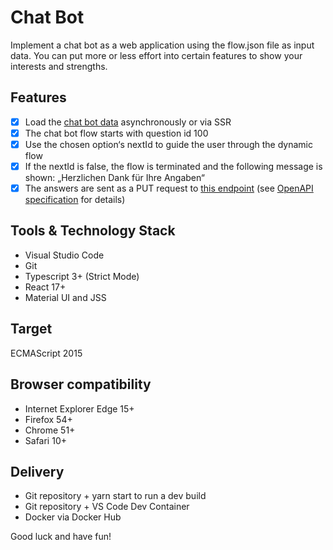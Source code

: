 # Chat Bot

Implement a chat bot as a web application using the flow.json file as input data. You can put more or less effort into certain features to show your interests and strengths.

## Features

- [x] Load the [chat bot data](flow.json) asynchronously or via SSR
- [x] The chat bot flow starts with question id 100
- [x] Use the chosen option‘s nextId to guide the user through the dynamic flow
- [x] If the nextId is false, the flow is terminated and the following message is shown: „Herzlichen Dank für Ihre Angaben“
- [x] The answers are sent as a PUT request to [this endpoint](https://virtserver.swaggerhub.com/L8475/task/1.0.0/conversation) (see [OpenAPI specification](https://app.swaggerhub.com/apis-docs/L8475/task/1.0.0) for details)

## Tools & Technology Stack

* Visual Studio Code
*	Git
*	Typescript 3+ (Strict Mode)
*	React 17+
*	Material UI and JSS

## Target

ECMAScript 2015

## Browser compatibility

*	Internet Explorer Edge 15+
*	Firefox 54+
*	Chrome 51+
*	Safari 10+

## Delivery

*	Git repository + yarn start to run a dev build
*	Git repository + VS Code Dev Container
*	Docker via Docker Hub

Good luck and have fun!
